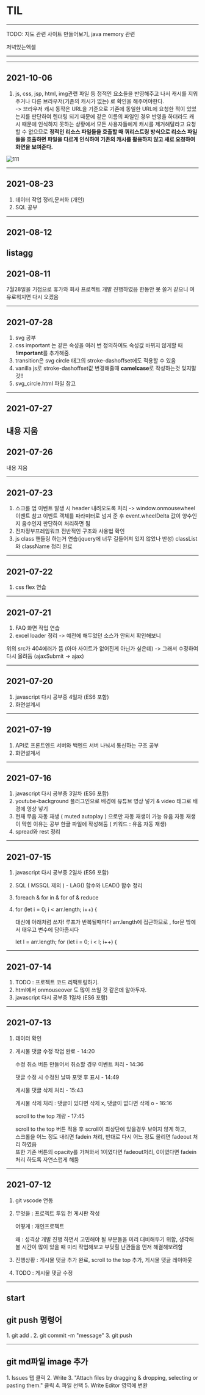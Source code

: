 # TIL
-----------------------------------------------------------------------------------------
TODO: 지도 관련 사이트 만들어보기, java memory 관련

저녁있는엑셀

-----------------------------------------------------------------------------------------

-----------------------------------------------------------------------------------------
## 2021-10-06
1. js, css, jsp, html, img관련 파일 등 정적인 요소들을 반영해주고 나서 캐시를 지워주거나 다른 브라우저(기존의 캐시가 없는) 로 확인을 해주어야한다. <br>
-> 브라우저 캐시 동작은 URL을 기준으로 기존에 동일한 URL에 요청한 적이 있었는지를 판단하여 
렌더링 되기 때문에 같은 이름의 파일인 경우 반영을 하더라도 
캐시 때문에 인식하지 못하는 상황에서 모든 사용자들에게 캐시를 제거해달라고 요청할 수 없으므로 
<strong>정적인 리소스 파일들을 호출할 때 쿼리스트링 방식으로 리소스 파일들을 호출하면 파일을 다르게 인식하여 기존의 캐시를 활용하지 않고 새로 요청하여 화면을 보여준다.</strong>

![111](https://user-images.githubusercontent.com/54573684/136133296-38e645e7-e911-4e0c-9e69-e6dd2873ff31.PNG)

-----------------------------------------------------------------------------------------
## 2021-08-23
1. 데이터 작업 정리,문서화 (개인)
2. SQL 공부

-----------------------------------------------------------------------------------------
## 2021-08-12
listagg 
-----------------------------------------------------------------------------------------
## 2021-08-11
7월28일을 기점으로 휴가와 회사 프로젝트 개발 진행하였음 한동안 못 쓸거 같으니 여유로워지면 다시 오겠음

-----------------------------------------------------------------------------------------
## 2021-07-28
1. svg 공부 
2. css important 는 같은 속성을 여러 번 정의하여도 속성값 바뀌지 않게할 때<br>
<strong>!important</strong>를 추가해줌.
3. transition은 svg circle 태그의 stroke-dashoffset에도 적용할 수 있음
4. vanilla js로 stroke-dashoffset값 변경해줄때 <strong>camelcase</strong>로 작성하는것 잊지말 것!!
5. svg_circle.html 파일 참고
-----------------------------------------------------------------------------------------
## 2021-07-27
내용 지움
-----------------------------------------------------------------------------------------
## 2021-07-26
내용 지움 
 
-----------------------------------------------------------------------------------------
## 2021-07-23
1. 스크롤 업 이벤트 발생 시 header 내려오도록 처리
-> window.onmousewheel 이벤트 참고
이벤트 객체를 파라미터로 넘겨 준 후 event.wheelDelta 값이 양수인지 음수인지 판단하여 처리하면 됨
2. 전자정부프레임워크 전반적인 구조와 사용법 확인
3. js class 핸들링 하는거 연습(jquery에 너무 길들어져 있지 않았나 반성) 
    classList와 className 정리 완료


-----------------------------------------------------------------------------------------
## 2021-07-22
1. css flex 연습
-----------------------------------------------------------------------------------------
## 2021-07-21
1. FAQ 화면 작업 연습
2. excel loader 정리 -> 예전에 해두었던 소스가 안되서 확인해보니
<script type="text/javascript"src="http://malsup.github.com/jquery.form.js"></script>
위의 src가 404에러가 뜸 (아마 사이트가 없어진게 아닌가 싶은데)
-> 그래서 수정하여 다시 올려둠 (ajaxSubmit -> ajax)

-----------------------------------------------------------------------------------------
## 2021-07-20
1. javascript 다시 공부중 4일차 (ES6 포함)<br>
2. 화면설계서
-----------------------------------------------------------------------------------------
## 2021-07-19
1. API로 프론트엔드 서버와 백엔드 서버 나눠서 통신하는 구조 공부
2. 화면설계서
-----------------------------------------------------------------------------------------
## 2021-07-16
1. javascript 다시 공부중 3일차 (ES6 포함)<br>
2. youtube-background 플러그인으로 배경에 유튜브 영상 넣기 & video 태그로 배경에 영상 넣기
3. 현재 무음 자동 재생 ( muted autoplay ) 으로만 자동 재생이 가능 
    유음 자동 재생이 막힌 이유는 공부 한글 파일에 작성해둠 ( 키워드 : 유음 자동 재생)
4. spread와 rest 정리

-----------------------------------------------------------------------------------------
## 2021-07-15
1. javascript 다시 공부중 2일차 (ES6 포함)<br>
2. SQL ( MSSQL 제외 ) - LAG() 함수와 LEAD() 함수 정리
3. foreach & for in & for of & reduce
4. 
    for (let i = 0; i < arr.length; i++) {

    대신에 아래처럼 쓰자! 루프가 반복될때마다 arr.length에 접근하므로 , for문 밖에서 태우고 변수에 담아줍시다

    let l = arr.length;
    for (let i = 0; i < l; i++) {
-----------------------------------------------------------------------------------------
## 2021-07-14
1.  TODO : 프로젝트 코드 리팩토링하기.
2.  html에서 onmouseover 도 많이 쓰일 것 같은데 알아두자.
3.  javascript 다시 공부중 1일차 (ES6 포함)<br>
    
-----------------------------------------------------------------------------------------
## 2021-07-13
1.  데이터 확인
2.  게시물 댓글 수정 작업 완료 - 14:20<br>

    수정 취소 버튼 만들어서 취소할 경우 이벤트 처리 - 14:36<br>

    댓글 수정 시 수정된 날짜 포맷 후 표시 - 14:49<br>

    게시물 댓글 삭제 처리 - 15:43<br>

    게시물 삭제 처리 : 댓글이 있다면 삭제 x, 댓글이 없다면 삭제 o  - 16:16<br>

    scroll to the top 개량 - 17:45<br>

    <p>
    scroll to the top 버튼 적용 후 scroll이 최상단에 있을경우 보이지 않게 하고,<br>
    스크롤을 어느 정도 내리면 fadein 처리, 반대로 다시 어느 정도 올리면 fadeout 처리 하였음<br>
    또한 기존 버튼의 opacity를 가져와서 1이였다면 fadeout처리, 0이였다면 fadein처리 하도록 자연스럽게 해둠<br>
    </p>
-----------------------------------------------------------------------------------------
## 2021-07-12 
1.  git vscode 연동

2.  무엇을 : 프로젝트 투입 전 게시판 작성

    어떻게 : 개인프로젝트

    왜 : 성격상 개발 진행 하면서 고민해야 될 부분들을 미리 대비해두기 위함,
        생각해볼 시간이 많이 있을 때 미리 작업해보고 부딪힐 난관들을 먼저 해결해보려함

3.  진행상황 : 게시물 댓글 추가 완료, scroll to the top 추가, 게시물 댓글 레이아웃

4.  TODO : 게시물 댓글 수정

-----------------------------------------------------------------------------------------
## start
<h2>git push 명령어</h2>
1. git add .
2. git commit -m "message"
3. git push

<hr>
<h2>git md파일 image 추가</h2>
1. Issues 탭 클릭
2. Write
3. "Attach files by dragging & dropping, selecting or pasting them." 클릭
4. 파일 선택
5. Write Editor 영역에 변환

